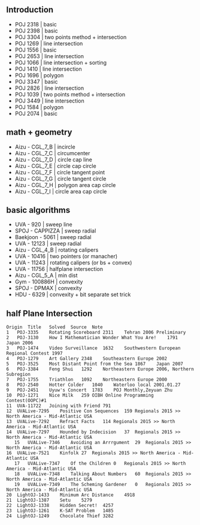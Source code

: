 ## Introduction

- POJ 2318 | basic
- POJ 2398 | basic
- POJ 3304 | two points method + intersection
- POJ 1269 | line intersection
- POJ 1556 | basic
- POJ 2653 | line intersection
- POJ 1066 | line intersection + sorting 
- POJ 1410 | line intersection
- POJ 1696 | polygon
- POJ 3347 | basic 
- POJ 2826 | line intersection
- POJ 1039 | two points method + intersection
- POJ 3449 | line intersection
- POJ 1584 | polygon
- POJ 2074 | basic

## math + geometry

- Aizu - CGL_7_B    | incircle
- Aizu - CGL_7_C    | circumcenter
- Aizu - CGL_7_D    | circle cap line
- Aizu - CGL_7_E    | circle cap circle
- Aizu - CGL_7_F    | circle tangent point
- Aizu - CGL_7_G    | circle tangent circle
- Aizu - CGL_7_H    | polygon area cap circle
- Aizu - CGL_7_I    | circle area cap circle

## basic algorithms

- UVA - 920         | sweep line
- SPOJ - CAPPIZZA   | sweep radial
- Baekjoon - 5061   | sweep radial
- UVA - 12123       | sweep radial
- Aizu - CGL_4_B    | rotating calipers
- UVA - 10416       | two pointers (or manacher)
- UVA - 11243       | rotating calipers (or bs + convex)
- UVA - 11756       | halfplane intersection
- Aizu - CGL_5_A    | min dist
- Gym - 100886H     | convexity
- SPOJ - DPMAX      | convexity
- HDU - 6329        | convexity + bit separate set trick

## half Plane Intersection							
	Origin	Title	Solved	Source	Note			
	1	POJ-3335	Rotating Scoreboard	2311	Tehran 2006 Preliminary			
	2	POJ-3130	How I Mathematician Wonder What You Are!	1791	Japan 2006			
	3	POJ-1474	Video Surveillance	1632	Southwestern European Regional Contest 1997			
	4	POJ-1279	Art Gallery	2348	Southeastern Europe 2002			
	5	POJ-3525	Most Distant Point from the Sea	1867	Japan 2007			
	6	POJ-3384	Feng Shui	1292	Northeastern Europe 2006, Northern Subregion			
	7	POJ-1755	Triathlon	1092	Northeastern Europe 2000			
	8	POJ-2540	Hotter Colder	1040	Waterloo local 2001.01.27			
	9	POJ-2451	Uyuw's Concert	1783	POJ Monthly,Zeyuan Zhu			
	10	POJ-1271	Nice Milk	259	OIBH Online Programming Contest(OOPC)#1			
	11	UVA-11722	Joining with Friend	791				
	12	UVALive-7295	Positive Con Sequences	159	Regionals 2015 >> North America - Mid-Atlantic USA			
	13	UVALive-7292	Refract Facts	114	Regionals 2015 >> North America - Mid-Atlantic USA			
	14	UVALive-7297	Hounded by Indecision	37	Regionals 2015 >> North America - Mid-Atlantic USA			
	   15	UVALive-7346	Avoiding an Arrrgument	29	Regionals 2015 >> North America - Mid-Atlantic USA			
	16	UVALive-7521	Kinfolk	27	Regionals 2015 >> North America - Mid-Atlantic USA			
	   17	UVALive-7347	Of the Children	0	Regionals 2015 >> North America - Mid-Atlantic USA			
	   18	UVALive-7348	Talking About Numbers	60	Regionals 2015 >> North America - Mid-Atlantic USA			
	   19	UVALive-7349	The Scheming Gardener	0	Regionals 2015 >> North America - Mid-Atlantic USA			
	20	LightOJ-1433	Minimum Arc Distance	4918				
	21	LightOJ-1387	Setu	5279				
	22	LightOJ-1338	Hidden Secret!	4257				
	23	LightOJ-1261	K-SAT Problem	1485				
	24	LightOJ-1249	Chocolate Thief	3282		

